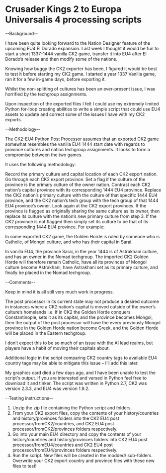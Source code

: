 # Crusader Kings 2 to Europa Universalis 4 processing scripts

--Background--

I have been quite looking forward to the Nation Designer feature of the upcoming EU4 El Dorado expansion. Last week I thought it would be fun to start a short 1337-1444 vanilla CK2 game, transfer it into EU4 after El Dorado’s release and then modify some of the nations. 

Knowing how buggy the CK2 exporter has been, I figured it would be best to test it before starting my CK2 game. I started a year 1337 Vanilla game, ran it for a few in-game days, before exporting it.

Whilst the non-splitting of cultures has been an ever-present issue, I was horrified by the techgroup assignments.

Upon inspection of the exported files I felt I could use my extremely limited Python for-loop creating abilities to write a simple script that could use EU4 assets to update and correct some of the issues I have with my CK2 exports.

--Methodology--

The CK2-EU4 Python Post Processor assumes that an exported CK2 game somewhat resembles the vanilla EU4 1444 start date with regards to province cultures and nation techgroup assignments. It looks to form a compromise between the two games.

It uses the following methodology:

Record the primary culture and capital location of each CK2 export nation.
Go through each CK2 export province. Set a flag if the culture of the province is the primary culture of the owner nation.
Contrast each CK2 nation’s capital province with its corresponding 1444 EU4 province. Replace the CK2 nation’s primary culture with the culture of that specific 1444 EU4 province, and the CK2 nation’s tech group with the tech group of that 1444 EU4 province’s owner.
Look again at the CK2 export provinces. If the province is flagged as originally sharing the same culture as its owner, then replace its culture with the nation’s new primary culture from step 3. If the CK2 province is not flagged then simply set its culture to be that of its corresponding 1444 EU4 province.
For example:

In some exported CK2 game, the Golden Horde is ruled by someone who is Catholic, of Mongol culture, and who has their capital in Sarai. 

In vanilla EU4, the province Sarai, in the year 1444 is of Astrakhani culture, and has an owner in the Nomad techgroup. The imported CK2 Golden Horde will therefore remain Catholic, have all its provinces of Mongol culture become Astrakhani, have Astrakhani set as its primary culture, and finally be placed in the Nomad techgroup.

--Comments--

Keep in mind it is all still very much work in progress.

The post processor in its current state may not produce a desired outcome in instances where a CK2 nation’s capital is moved outside of the owner’s culture’s homelands i.e. If in CK2 the Golden Horde conquers Constantinople, sets it as its capital, and the province becomes Mongol, then the output of the post processor will have the every previously Mongol province in the Golden Horde nation become Greek, and the Golden Horde will be placed in the Eastern techgroup.

I don’t expect this to be so much of an issue with the AI lead realms, but players have a habit of moving their capitals about.

Additional logic in the script comparing CK2 country tags to available EU4 country tags may be able to mitigate this issue – I’ll add this later.

My graphics card died a few days ago, and I have been unable to test the script's output. If you are interested and versed in Python feel free to download it and tinker. The script was written in Python 2.7, CK2 was version 2.3.3, and EU4 was version 1.9.2.

--Testing instructions--

1. Unzip the zip file containing the Python script and folders.
2. From your CK2 export files, copy the contents of your history/countries and history/provinces folders into the 
CK2 EU4 post processor/fromCK2/countries, and CK2 EU4 post processor/fromCK2/provinces folders respectively.
3. Go into your main EU4 directory and copy the contents of your history/countries and history/provinces folders into 
CK2 EU4 post processor/fromEU4/countries and CK2 EU4 post processor/fromEU4/provinces folders respectively.
4. Run the script. New files will be created in the modded/ sub-folders. Overwrite your CK2 export country and province files with these new files to test!
